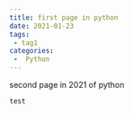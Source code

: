 ```yaml
---
title: first page in python
date: 2021-01-23
tags:
 - tag1
categories:
 -  Python
---
```


second page in 2021 of python

```python
test
```
